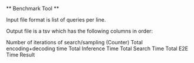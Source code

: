 ** Benchmark Tool **

Input file format is list of queries per line.

Output file is a tsv which has the following columns in order:

Number of iterations of search/sampling (Counter)
Total encoding+decoding time
Total Inference Time
Total Search Time
Total E2E Time
Result

